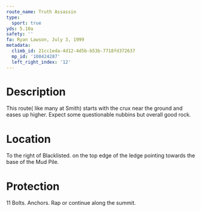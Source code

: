 ```yaml
---
route_name: Truth Assassin
type:
  sport: true
yds: 5.10a
safety: ''
fa: Ryan Lawson, July 3, 1999
metadata:
  climb_id: 21cc1eda-4d12-4d5b-b53b-7718fd372637
  mp_id: '108424287'
  left_right_index: '12'
---
```

# Description
This route( like many at Smith) starts with the crux near the ground and eases up higher. Expect some questionable nubbins but overall good rock.

# Location
To the right of Blacklisted. on the top edge of the ledge pointing towards the base of the Mud Pile.

# Protection
11 Bolts. Anchors. Rap or continue along the summit.
